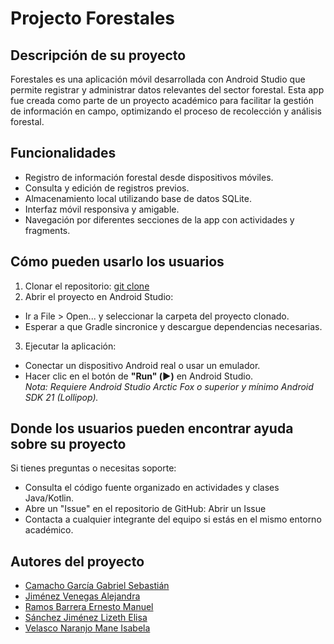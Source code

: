 
# Projecto Forestales

## Descripción de su proyecto
Forestales es una aplicación móvil desarrollada con Android Studio que permite registrar y administrar datos relevantes del sector forestal. Esta app fue creada como parte de un proyecto académico para facilitar la gestión de información en campo, optimizando el proceso de recolección y análisis forestal.
## Funcionalidades
* Registro de información forestal desde dispositivos móviles.
* Consulta y edición de registros previos.
* Almacenamiento local utilizando base de datos SQLite.
* Interfaz móvil responsiva y amigable.
* Navegación por diferentes secciones de la app con actividades y fragments.
## Cómo pueden usarlo los usuarios
1. Clonar el repositorio:
    [git clone](https://github.com/Veca-LAG/Forestales.git)
2. Abrir el proyecto en Android Studio:
* Ir a File > Open... y seleccionar la carpeta del proyecto clonado.
* Esperar a que Gradle sincronice y descargue dependencias necesarias.
3. Ejecutar la aplicación:
* Conectar un dispositivo Android real o usar un emulador.
* Hacer clic en el botón de **"Run" (▶️)** en Android Studio.  
_Nota: Requiere Android Studio Arctic Fox o superior y mínimo Android SDK 21 (Lollipop)._
## Donde los usuarios pueden encontrar ayuda sobre su proyecto
Si tienes preguntas o necesitas soporte:
* Consulta el código fuente organizado en actividades y clases Java/Kotlin.
* Abre un "Issue" en el repositorio de GitHub: Abrir un Issue
* Contacta a cualquier integrante del equipo si estás en el mismo entorno académico.
## Autores del proyecto
* [Camacho García Gabriel Sebastián](https://github.com/SonicGamer227)
* [Jiménez Venegas Alejandra](https://alejandrajimv.github.io/)
* [Ramos Barrera Ernesto Manuel](https://github.com/netito74)
* [Sánchez Jiménez Lizeth Elisa](https://github.com/Elis12519)
* [Velasco Naranjo Mane Isabela](https://github.com/Veca-LAG)
